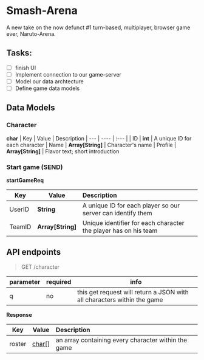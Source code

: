 # Smash-Arena
A new take on the now defunct #1 turn-based, multiplayer, browser game ever, Naruto-Arena.

## Tasks:
- [ ] finish UI
- [ ] Implement connection to our game-server
- [ ] Model our data archtecture   
- [ ] Define game data models 

## Data Models

### Character 
**char**
| Key | Value | Description
| --- | ---- | :--- |
| ID | **int** | A unique ID for each character
| Name | **Array[String]** | Character's name
| Profile | **Array[String]** | Flavor text; short introduction

### Start game (SEND)
**startGameReq**

| Key | Value | Description
| --- | ---- | :--- |
| UserID | **String** | A unique ID for each player so our server can identify them
| TeamID | **Array[String]** | Unique identifier for each character the player has on his team

## API endpoints

> GET /character

| parameter | required | info
| --- | --- | --- |
| q | no | this get request will return a JSON with all characters within the game

**Response**

| Key | Value | Description
| --- | ---- | :--- |
| roster | [char[]](#character) | an array containing every character within the game
